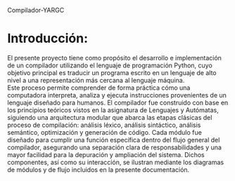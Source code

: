    Compilador-YARGC

# Introducción:
El presente proyecto tiene como propósito el desarrollo e implementación de un compilador utilizando el lenguaje de programación Python, cuyo objetivo principal es traducir un programa escrito en un lenguaje de alto nivel a una representación más cercana al lenguaje máquina.                                                                
Este proceso permite comprender de forma práctica cómo una computadora interpreta, analiza y ejecuta instrucciones provenientes de un lenguaje diseñado para humanos.
El compilador fue construido con base en los principios teóricos vistos en la asignatura de Lenguajes y Autómatas, siguiendo una arquitectura modular que abarca las etapas clásicas del proceso de compilación: análisis léxico, análisis sintáctico, análisis semántico, optimización y generación de código.
Cada módulo fue diseñado para cumplir una función específica dentro del flujo general del compilador, asegurando una separación clara de responsabilidades y una mayor facilidad para la depuración y ampliación del sistema. Dichos componentes, así como su interacción, se ilustran mediante los diagramas de módulos y de flujo incluidos en la presente documentación.
